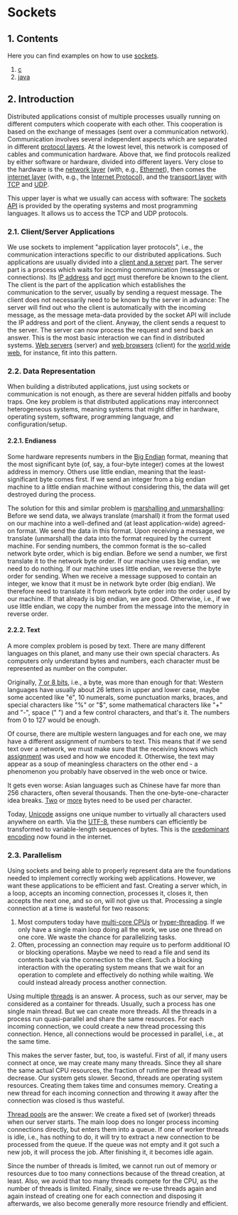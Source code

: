 # Sockets

## 1. Contents

Here you can find examples on how to use [sockets](https://en.wikipedia.org/wiki/Network_socket).

1. [c](http://github.com/thomasWeise/distributedComputingExamples/tree/master/sockets/c)
2. [java](http://github.com/thomasWeise/distributedComputingExamples/tree/master/sockets/java)


## 2. Introduction

Distributed applications consist of multiple processes usually running on different computers which cooperate with each other. This cooperation is based on the exchange of messages (sent over a communication network). Communication involves several independent aspects which are separated in different [protocol layers](https://en.wikipedia.org/wiki/Internet_protocol_suite#Abstraction_layers). At the lowest level, this network is composed of cables and communication hardware. Above that, we find protocols realized by either software or hardware, divided into different layers. Very close to the hardware is the [network layer](https://en.wikipedia.org/wiki/Link_layer) (with, e.g., [Ethernet](https://en.wikipedia.org/wiki/Ethernet)), then comes the [internet layer](https://en.wikipedia.org/wiki/Internet_layer) (with, e.g., the [Internet Protocol](https://en.wikipedia.org/wiki/Internet_Protocol)), and the [transport layer](https://en.wikipedia.org/wiki/Internet_protocol_suite#Transport_layer) with [TCP](https://en.wikipedia.org/wiki/Transmission_Control_Protocol) and [UDP](https://en.wikipedia.org/wiki/User_Datagram_Protocol).

This upper layer is what we usually can access with software: The [sockets API](https://en.wikipedia.org/wiki/Network_socket) is provided by the operating systems and most programming languages. It allows us to access the TCP and UDP protocols.

### 2.1. Client/Server Applications

We use sockets to implement "application layer protocols", i.e., the communication interactions specific to our distributed applications. Such applications are usually divided into a [client and a server](https://en.wikipedia.org/wiki/Client%E2%80%93server_model) part. The server part is a process which waits for incoming communication (messages or connections). Its [IP address](https://en.wikipedia.org/wiki/IP_address) and [port](https://en.wikipedia.org/wiki/Port_%28computer_networking%29) must therefore be known to the client. The client is the part of the application which establishes the communication to the server, usually by sending a request message. The client does not necessarily need to be known by the server in advance: The server will find out who the client is automatically with the incoming message, as the message meta-data provided by the socket API will include the IP address and port of the client. Anyway, the client sends a request to the server. The server can now process the request and send back an answer. This is the most basic interaction we can find in distributed systems. [Web servers](https://en.wikipedia.org/wiki/Web_server) (server) and [web browsers](https://en.wikipedia.org/wiki/Web_browser) (client) for the [world wide web](https://en.wikipedia.org/wiki/World_Wide_Web), for instance, fit into this pattern.

### 2.2. Data Representation

When building a distributed applications, just using sockets or communication is not enough, as there are several hidden pitfalls and booby traps. One key problem is that distributed applications may interconnect heterogeneous systems, meaning systems that might differ in hardware, operating system, software, programming language, and configuration/setup.

#### 2.2.1. Endianess

Some hardware represents numbers in the [Big Endian](https://en.wikipedia.org/wiki/Endianness) format, meaning that the most significant byte (of, say, a four-byte integer) comes at the lowest address in memory. Others use little endian, meaning that the least-significant byte comes first. If we send an integer from a big endian machine to a little endian machine without considering this, the data will get destroyed during the process.

The solution for this and similar problem is [marshalling and unmarshalling](https://en.wikipedia.org/wiki/Marshalling_%28computer_science%29): Before we send data, we always translate (marshall) it from the format used on our machine into a well-defined and (at least application-wide) agreed-on format. We send the data in this format. Upon receiving a message, we translate (unmarshall) the data into the format required by the current machine. For sending numbers, the common format is the so-called network byte order, which is big endian. Before we send a number, we first translate it to the network byte order. If our machine uses big endian, we need to do nothing. If our machine uses little endian, we reverse the byte order for sending. When we receive a message supposed to contain an integer, we know that it must be in network byte order (big endian). We therefore need to translate it from network byte order into the order used by our machine. If that already is big endian, we are good. Otherwise, i.e., if we use little endian, we copy the number from the message into the memory in reverse order.  

#### 2.2.2. Text

A more complex problem is posed by text. There are many different languages on this planet, and many use their own special characters. As computers only understand bytes and numbers, each character must be represented as number on the computer.

Originally, [7 or 8 bits](https://en.wikipedia.org/wiki/American_Standard_Code_for_Information_Interchange), i.e., a byte, was more than enough for that: Western languages have usually about 26 letters in upper and lower case, maybe some accented like "é", 10 numerals, some punctuation marks, braces, and special characters like "%" or "$", some mathematical characters like "+" and "-", space (" ") and a few control characters, and that's it. The numbers from 0 to 127 would be enough.

Of course, there are multiple western languages and for each one, we may have a different assignment of numbers to text. This means that if we send text over a network, we must make sure that the receiving knows which [assignment](https://en.wikipedia.org/wiki/Code_page#IBM_PC_.28OEM.29_code_pages) was used and how we encoded it. Otherwise, the text may appear as a soup of meaningless characters on the other end - a phenomenon you probably have observed in the web once or twice.

It gets even worse: Asian languages such as Chinese have far more than 256 characters, often several thousands. Then the one-byte-one-character idea breaks. [Two](https://en.wikipedia.org/wiki/DBCS) or [more](https://en.wikipedia.org/wiki/Multi-byte_character_set) bytes need to be used per character.

Today, [Unicode](https://en.wikipedia.org/wiki/Unicode) assigns one unique number to virtually all characters used anywhere on earth. Via the [UTF-8](https://en.wikipedia.org/wiki/UTF-8), these numbers can efficiently be transformed to variable-length sequences of bytes. This is the [predominant encoding](https://en.wikipedia.org/wiki/File:UnicodeGrow2b.png) now found in the internet.

### 2.3. Parallelism

Using sockets and being able to properly represent data are the foundations needed to implement correctly working web applications. However, we want these applications to be efficient and fast. Creating a server which, in a loop, accepts an incoming connection, processes it, closes it, then accepts the next one, and so on, will not give us that. Processing a single connection at a time is wasteful for two reasons:

1. Most computers today have [multi-core CPUs](https://en.wikipedia.org/wiki/Multi-core_processor) or [hyper-threading](https://en.wikipedia.org/wiki/Hyper-threading). If we only have a single main loop doing all the work, we use one thread on one core. We waste the chance for parallelizing tasks.
2. Often, processing an connection may require us to perform additional IO or blocking operations. Maybe we need to read a file and send its contents back via the connection to the client. Such a blocking interaction with the operating system means that we wait for an operation to complete and effectively do nothing while waiting. We could instead already process another connection.

Using multiple [threads](https://en.wikipedia.org/wiki/Thread_%28computing%29) is an answer. A process, such as our server, may be considered as a container for threads. Usually, such a process has one single main thread. But we can create more threads. All the threads in a process run quasi-parallel and share the same resources. For each incoming connection, we could create a new thread processing this connection. Hence, all connections would be processed in parallel, i.e., at the same time.

This makes the server faster, but, too, is wasteful. First of all, if many users connect at once, we may create many many threads. Since they all share the same actual CPU resources, the fraction of runtime per thread will decrease. Our system gets slower. Second, threads are operating system resources. Creating them takes time and consumes memory. Creating a new thread for each incoming connection and throwing it away after the connection was closed is thus wasteful.

[Thread pools](https://en.wikipedia.org/wiki/Thread_pool) are the answer: We create a fixed set of (worker) threads when our server starts. The main loop does no longer process incoming connections directly, but enters them into a queue. If one of worker threads is idle, i.e., has nothing to do, it will try to extract a new connection to be processed from the queue. If the queue was not empty and it got such a new job, it will process the job. After finishing it, it becomes idle again.

Since the number of threads is limited, we cannot run out of memory or resources due to too many connections because of the thread creation, at least. Also, we avoid that too many threads compete for the CPU, as the number of threads is limited. Finally, since we re-use threads again and again instead of creating one for each connection and disposing it afterwards, we also become generally more resource friendly and efficient.